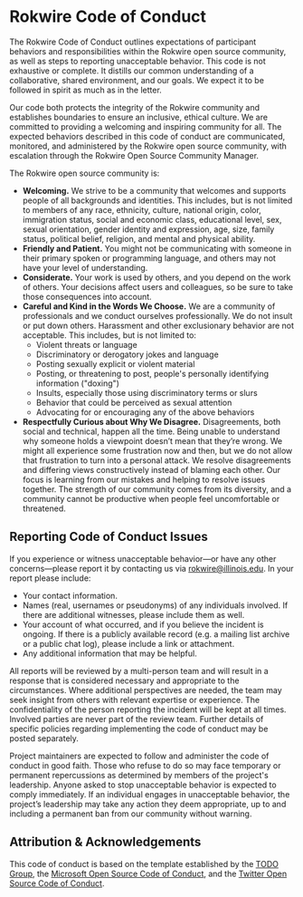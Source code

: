 # Rokwire Code of Conduct

The Rokwire Code of Conduct outlines expectations of participant behaviors and responsibilities within the Rokwire open source community, as well as steps to reporting unacceptable behavior. This code is not exhaustive or complete. It distills our common understanding of a collaborative, shared environment, and our goals. We expect it to be followed in spirit as much as in the letter.

Our code both protects the integrity of the Rokwire community and establishes boundaries to ensure an inclusive, ethical culture. We are committed to providing a welcoming and inspiring community for all. The expected behaviors described in this code of conduct are communicated, monitored, and administered by the Rokwire open source community, with escalation through the Rokwire Open Source Community Manager.

The Rokwire open source community is:

- **Welcoming.** We strive to be a community that welcomes and supports people of all backgrounds and identities. This includes, but is not limited to members of any race, ethnicity, culture, national origin, color, immigration status, social and economic class, educational level, sex, sexual orientation, gender identity and expression, age, size, family status, political belief, religion, and mental and physical ability.
- **Friendly and Patient.** You might not be communicating with someone in their primary spoken or programming language, and others may not have your level of understanding.
- **Considerate.** Your work is used by others, and you depend on the work of others. Your decisions affect users and colleagues, so be sure to take those consequences into account.
- **Careful and Kind in the Words We Choose.** We are a community of professionals and we conduct ourselves professionally. We do not insult or put down others. Harassment and other exclusionary behavior are not acceptable. This includes, but is not limited to: 
  - Violent threats or language
  - Discriminatory or derogatory jokes and language
  - Posting sexually explicit or violent material
  - Posting, or threatening to post, people's personally identifying information ("doxing")
  - Insults, especially those using discriminatory terms or slurs
  - Behavior that could be perceived as sexual attention
  - Advocating for or encouraging any of the above behaviors
- **Respectfully Curious about Why We Disagree.** Disagreements, both social and technical, happen all the time. Being unable to understand why someone holds a viewpoint doesn’t mean that they’re wrong. We might all experience some frustration now and then, but we do not allow that frustration to turn into a personal attack. We resolve disagreements and differing views constructively instead of blaming each other. Our focus is learning from our mistakes and helping to resolve issues together. The strength of our community comes from its diversity, and a community cannot be productive when people feel uncomfortable or threatened.
## Reporting Code of Conduct Issues
If you experience or witness unacceptable behavior—or have any other concerns—please report it by contacting us via rokwire@illinois.edu. In your report please include:

  - Your contact information.
  - Names (real, usernames or pseudonyms) of any individuals involved. If there are additional witnesses, please include them as well.
  - Your account of what occurred, and if you believe the incident is ongoing. If there is a publicly available record (e.g. a mailing list archive or a public chat log), please include a link or attachment.
  - Any additional information that may be helpful.

All reports will be reviewed by a multi-person team and will result in a response that is considered necessary and appropriate to the circumstances. Where additional perspectives are needed, the team may seek insight from others with relevant expertise or experience. The confidentiality of the person reporting the incident will be kept at all times. Involved parties are never part of the review team. Further details of specific policies regarding implementing the code of conduct may be posted separately.

Project maintainers are expected to follow and administer the code of conduct in good faith. Those who refuse to do so may face temporary or permanent repercussions as determined by members of the project's leadership. Anyone asked to stop unacceptable behavior is expected to comply immediately. If an individual engages in unacceptable behavior, the project’s leadership may take any action they deem appropriate, up to and including a permanent ban from our community without warning.

## Attribution & Acknowledgements
This code of conduct is based on the template established by the [TODO Group](https://todogroup.org/), the [Microsoft Open Source Code of Conduct](https://opensource.microsoft.com/codeofconduct/), and the [Twitter Open Source Code of Conduct](https://github.com/twitter/code-of-conduct/blob/a4d2e558dc730ba440b2ce95cf87f023c9f3fd3d/code-of-conduct.md).
